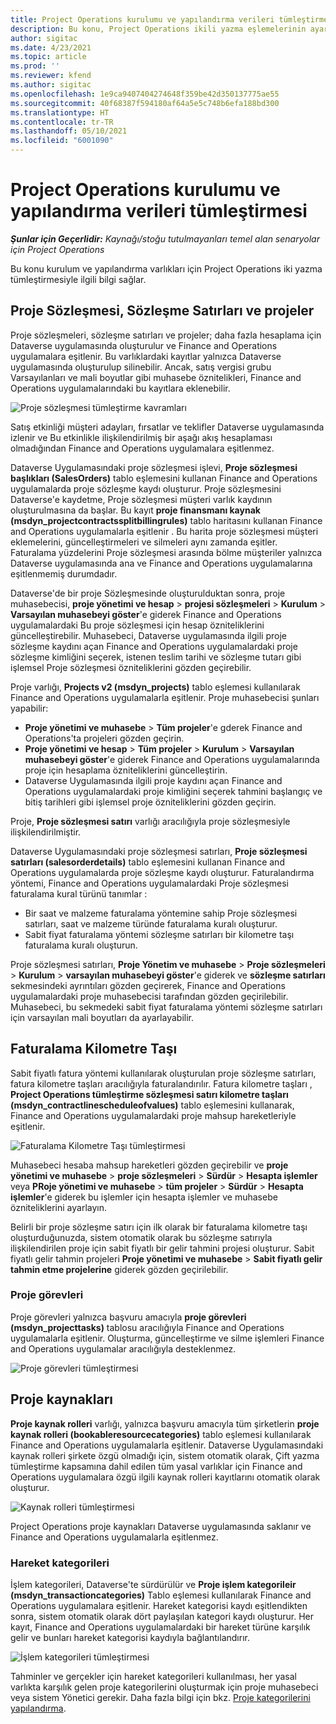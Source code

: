 ```yaml
---
title: Project Operations kurulumu ve yapılandırma verileri tümleştirmesi
description: Bu konu, Project Operations ikili yazma eşlemelerinin ayarlanması ve yapılandırılması hakkında bilgi sağlar.
author: sigitac
ms.date: 4/23/2021
ms.topic: article
ms.prod: ''
ms.reviewer: kfend
ms.author: sigitac
ms.openlocfilehash: 1e9ca9407404274648f359be42d350137775ae55
ms.sourcegitcommit: 40f68387f594180af64a5e5c748b6efa188bd300
ms.translationtype: HT
ms.contentlocale: tr-TR
ms.lasthandoff: 05/10/2021
ms.locfileid: "6001090"
---
```

# <a name="project-operations-setup-and-configuration-data-integration"></a>Project Operations kurulumu ve yapılandırma verileri tümleştirmesi

_**Şunlar için Geçerlidir:** Kaynağı/stoğu tutulmayanları temel alan senaryolar için Project Operations_

Bu konu kurulum ve yapılandırma varlıkları için Project Operations iki yazma tümleştirmesiyle ilgili bilgi sağlar.

## <a name="project-contracts-contract-lines-and-projects"></a>Proje Sözleşmesi, Sözleşme Satırları ve projeler

Proje sözleşmeleri, sözleşme satırları ve projeler; daha fazla hesaplama için Dataverse uygulamasında oluşturulur ve Finance and Operations uygulamalara eşitlenir. Bu varlıklardaki kayıtlar yalnızca Dataverse uygulamasında oluşturulup silinebilir. Ancak, satış vergisi grubu Varsayılanları ve mali boyutlar gibi muhasebe öznitelikleri, Finance and Operations uygulamalarındaki bu kayıtlara eklenebilir.

  ![Proje sözleşmesi tümleştirme kavramları](./media/1ProjectContract.jpg)

Satış etkinliği müşteri adayları, fırsatlar ve teklifler Dataverse uygulamasında izlenir ve Bu etkinlikle ilişkilendirilmiş bir aşağı akış hesaplaması olmadığından Finance and Operations uygulamalara eşitlenmez.

Dataverse Uygulamasındaki proje sözleşmesi işlevi, **Proje sözleşmesi başlıkları (SalesOrders)** tablo eşlemesini kullanan Finance and Operations uygulamalarda proje sözleşme kaydı oluşturur. Proje sözleşmesini Dataverse'e kaydetme, Proje sözleşmesi müşteri varlık kaydının oluşturulmasına da başlar. Bu kayıt **proje finansmanı kaynak (msdyn\_projectcontractssplitbillingrules)** tablo haritasını kullanan Finance and Operations uygulamalarla eşitlenir . Bu harita proje sözleşmesi müşteri eklemelerini, güncelleştirmeleri ve silmeleri aynı zamanda eşitler. Faturalama yüzdelerini Proje sözleşmesi arasında bölme müşteriler yalnızca Dataverse uygulamasında ana ve Finance and Operations uygulamalarına eşitlenmemiş durumdadır.

Dataverse'de bir proje Sözleşmesinde oluşturulduktan sonra, proje muhasebecisi, **proje yönetimi ve hesap** > **projesi sözleşmeleri** > **Kurulum** > **Varsayılan muhasebeyi göster**'e giderek Finance and Operations uygulamalardaki Bu proje sözleşmesi için hesap özniteliklerini güncelleştirebilir. Muhasebeci, Dataverse uygulamasında ilgili proje sözleşme kaydını açan Finance and Operations uygulamalardaki proje sözleşme kimliğini seçerek, istenen teslim tarihi ve sözleşme tutarı gibi işlemsel Proje sözleşmesi özniteliklerini gözden geçirebilir.

Proje varlığı, **Projects v2 (msdyn\_projects)** tablo eşlemesi kullanılarak Finance and Operations uygulamalarla eşitlenir. Proje muhasebecisi şunları yapabilir:

  - **Proje yönetimi ve muhasebe** > **Tüm projeler**'e gderek Finance and Operations'ta projeleri gözden geçirin. 
  - **Proje yönetimi ve hesap** > **Tüm projeler** > **Kurulum** > **Varsayılan muhasebeyi göster**'e giderek Finance and Operations uygulamalarında proje için hesaplama özniteliklerini güncelleştirin.  
  - Dataverse Uygulamasında ilgili proje kaydını açan Finance and Operations uygulamalardaki proje kimliğini seçerek tahmini başlangıç ve bitiş tarihleri gibi işlemsel proje özniteliklerini gözden geçirin.

Proje, **Proje sözleşmesi satırı** varlığı aracılığıyla proje sözleşmesiyle ilişkilendirilmiştir.

Dataverse Uygulamasındaki proje sözleşmesi satırları, **Proje sözleşmesi satırları (salesorderdetails)** tablo eşlemesini kullanan Finance and Operations uygulamalarda proje sözleşme kaydı oluşturur. Faturalandırma yöntemi, Finance and Operations uygulamalardaki Proje sözleşmesi faturalama kural türünü tanımlar :

  - Bir saat ve malzeme faturalama yöntemine sahip Proje sözleşmesi satırları, saat ve malzeme türünde faturalama kuralı oluşturur.
  - Sabit fiyat faturalama yöntemi sözleşme satırları bir kilometre taşı faturalama kuralı oluşturun.

Proje sözleşmesi satırları, **Proje Yönetim ve muhasebe** > **Proje sözleşmeleri** > **Kurulum** > **varsayılan muhasebeyi göster**'e giderek ve **sözleşme satırları** sekmesindeki ayrıntıları gözden geçirerek, Finance and Operations uygulamalardaki proje muhasebecisi tarafından gözden geçirilebilir. Muhasebeci, bu sekmedeki sabit fiyat faturalama yöntemi sözleşme satırları için varsayılan mali boyutları da ayarlayabilir.

## <a name="billing-milestones"></a>Faturalama Kilometre Taşı

Sabit fiyatlı fatura yöntemi kullanılarak oluşturulan proje sözleşme satırları, fatura kilometre taşları aracılığıyla faturalandırılır. Fatura kilometre taşları , **Project Operations tümleştirme sözleşmesi satırı kilometre taşları (msdyn\_contractlinescheduleofvalues)** tablo eşlemesini kullanarak, Finance and Operations uygulamalardaki proje mahsup hareketleriyle eşitlenir.

  ![Faturalama Kilometre Taşı tümleştirmesi](./media/2Milestones.jpg)

Muhasebeci hesaba mahsup hareketleri gözden geçirebilir ve **proje yönetimi ve muhasebe** > **proje sözleşmeleri** > **Sürdür** > **Hesapta işlemler** veya **PRoje yönetimi ve muhasebe** > **tüm projeler** > **Sürdür** > **Hesapta işlemler**'e giderek bu işlemler için hesapta işlemler ve muhasebe özniteliklerini ayarlayın.

Belirli bir proje sözleşme satırı için ilk olarak bir faturalama kilometre taşı oluşturduğunuzda, sistem otomatik olarak bu sözleşme satırıyla ilişkilendirilen proje için sabit fiyatlı bir gelir tahmini projesi oluşturur. Sabit fiyatlı gelir tahmin projeleri **Proje yönetimi ve muhasebe** > **Sabit fiyatlı gelir tahmin etme projelerine** giderek gözden geçirilebilir.

### <a name="project-tasks"></a>Proje görevleri

Proje görevleri yalnızca başvuru amacıyla **proje görevleri (msdyn\_projecttasks)** tablosu aracılığıyla Finance and Operations uygulamalarla eşitlenir. Oluşturma, güncelleştirme ve silme işlemleri Finance and Operations uygulamalar aracılığıyla desteklenmez.

  ![Proje görevleri tümleştirmesi](./media/3Tasks.jpg)

## <a name="project-resources"></a>Proje kaynakları

**Proje kaynak rolleri** varlığı, yalnızca başvuru amacıyla tüm şirketlerin **proje kaynak rolleri (bookableresourcecategories)** tablo eşlemesi kullanılarak Finance and Operations uygulamalarla eşitlenir. Dataverse Uygulamasındaki kaynak rolleri şirkete özgü olmadığı için, sistem otomatik olarak, Çift yazma tümleştirme kapsamına dahil edilen tüm yasal varlıklar için Finance and Operations uygulamalara özgü ilgili kaynak rolleri kayıtlarını otomatik olarak oluşturur.

![Kaynak rolleri tümleştirmesi](./media/5Resources.jpg)

Project Operations proje kaynakları Dataverse uygulamasında saklanır ve Finance and Operations uygulamalarla eşitlenmez.

### <a name="transaction-categories"></a>Hareket kategorileri

İşlem kategorileri, Dataverse'te sürdürülür ve **Proje işlem kategorileir (msdyn\_transactioncategories)** Tablo eşlemesi kullanılarak Finance and Operations uygulamalara eşitlenir. Hareket kategorisi kaydı eşitlendikten sonra, sistem otomatik olarak dört paylaşılan kategori kaydı oluşturur. Her kayıt, Finance and Operations uygulamalardaki bir hareket türüne karşılık gelir ve bunları hareket kategorisi kaydıyla bağlantılandırır.

![İşlem kategorileri tümleştirmesi](./media/4TransactionCategories.jpg)

Tahminler ve gerçekler için hareket kategorileri kullanılması, her yasal varlıkta karşılık gelen proje kategorilerini oluşturmak için proje muhasebeci veya sistem Yönetici gerekir. Daha fazla bilgi için bkz. [Proje kategorilerini yapılandırma](../project-accounting/configure-project-categories.md).
